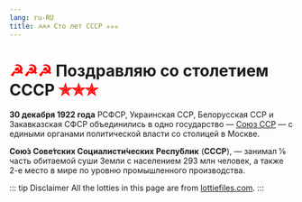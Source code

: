 ```yaml
---
lang: ru-RU
title: ☭☭☭ Сто лет СССР ✯✯✯
---
```

# <span style="color:red">☭☭☭</span> Поздравляю cо столетием СССР <span style="color:red">✯✯✯</span>

**30 декабря 1922 года** РСФСР, Украинская ССР, Белорусская ССР и Закавказская СФСР объединились в одно государство — [Союз ССР](https://ru.wikipedia.org/wiki/%D0%A1%D0%BE%D1%8E%D0%B7_%D0%A1%D0%BE%D0%B2%D0%B5%D1%82%D1%81%D0%BA%D0%B8%D1%85_%D0%A1%D0%BE%D1%86%D0%B8%D0%B0%D0%BB%D0%B8%D1%81%D1%82%D0%B8%D1%87%D0%B5%D1%81%D0%BA%D0%B8%D1%85_%D0%A0%D0%B5%D1%81%D0%BF%D1%83%D0%B1%D0%BB%D0%B8%D0%BA) — с едиными органами политической власти со столицей в Москве.

<Ussr100G />

**Сою́з Сове́тских Социалисти́ческих Респу́блик** (**СССР**), — занимал 1⁄6 часть обитаемой суши Земли с населением 293 млн человек, а также 2-е место в мире по уровню промышленного производства.

::: tip Disclaimer
All the lotties in this page are from [lottiefiles.com](https://lottiefiles.com/).
:::
